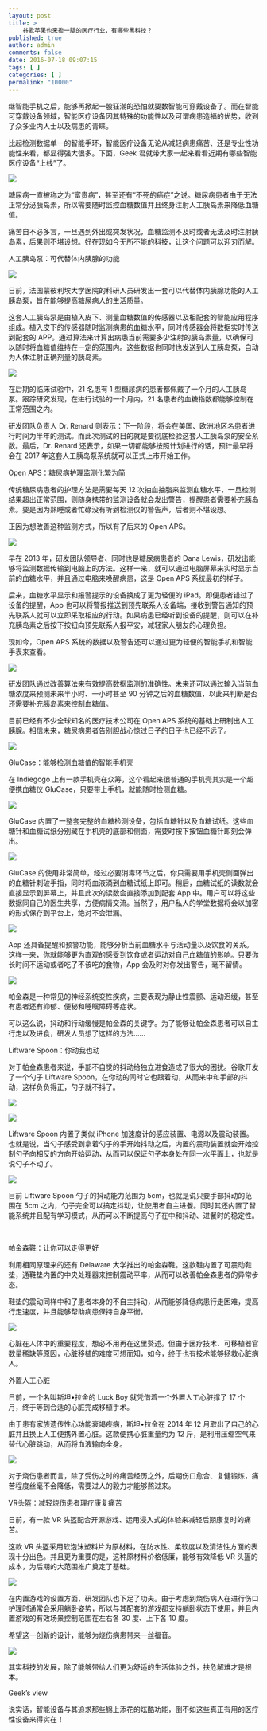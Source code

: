 ```yaml
---
layout: post
title: >
    谷歌苹果也来掺一腿的医疗行业，有哪些黑科技？
published: true
author: admin
comments: false
date: 2016-07-18 09:07:15
tags: [ ]
categories: [ ]
permalink: "10000"
---
```

继智能手机之后，能够再掀起一股狂潮的恐怕就要数智能可穿戴设备了。而在智能可穿戴设备领域，智能医疗设备因其特殊的功能性以及可谓病患造福的优势，收到了众多业内人士以及病患的青睐。

比起检测数据单一的智能手环，智能医疗设备无论从减轻病患痛苦、还是专业性功能性来看，都显得强大很多。下面，Geek 君就带大家一起来看看近期有哪些智能医疗设备“上线”了。

![][1]

糖尿病一直被称之为“富贵病”，甚至还有“不死的癌症”之说。糖尿病患者由于无法正常分泌胰岛素，所以需要随时监控血糖数值并且终身注射人工胰岛素来降低血糖值。

痛苦自不必多言，一旦遇到外出或突发状况，血糖监测不及时或者无法及时注射胰岛素，后果则不堪设想。好在现如今无所不能的科技，让这个问题可以迎刃而解。

人工胰岛泵：可代替体内胰腺的功能

![][2]

日前，法国蒙彼利埃大学医院的科研人员研发出一套可以代替体内胰腺功能的人工胰岛泵，旨在能够提高糖尿病人的生活质量。

这套人工胰岛泵是由植入皮下、测量血糖数值的传感器以及相配套的智能应用程序组成。植入皮下的传感器随时监测病患的血糖水平，同时传感器会将数据实时传送到配套的 APP。通过算法来计算出病患当前需要多少注射的胰岛素量，以确保可以随时将血糖值维持在一定的范围内。这些数据也同时也发送到人工胰岛泵，自动为人体注射正确剂量的胰岛素。

![][3]

在后期的临床试验中，21 名患有 1 型糖尿病的患者都佩戴了一个月的人工胰岛泵。跟踪研究发现，在进行试验的一个月内，21 名患者的血糖指数都能够控制在正常范围之内。

研发团队负责人 Dr. Renard 则表示：下一阶段，将会在美国、欧洲地区名患者进行时间为半年的测试。而此次测试的目的就是要彻底检验这套人工胰岛泵的安全系数。最后，Dr. Renard 还表示，如果一切都能够按照计划进行的话，预计最早将会在 2017 年这套人工胰岛泵系统就可以正式上市开始工作。

Open APS：糖尿病护理监测化繁为简

传统糖尿病患者的护理方法是需要每天 12 次抽血抽脂来监测血糖水平，一旦检测结果超出正常范围，则随身携带的监测设备就会发出警告，提醒患者需要补充胰岛素。要是因为熟睡或者忙碌没有听到检测仪的警告声，后者则不堪设想。

正因为想改善这种监测方式，所以有了后来的 Open APS。

![][4]

早在 2013 年，研发团队领导者、同时也是糖尿病患者的 Dana Lewis，研发出能够将监测数据传输到电脑上的方法。这样一来，就可以通过电脑屏幕来实时显示当前的血糖水平，并且通过电脑来唤醒病患，这是 Open APS 系统最初的样子。

后来，血糖水平显示和报警提示的设备换成了更为轻便的 iPad。即便患者错过了设备的提醒，App 也可以将警报推送到预先联系人设备端，接收到警告通知的预先联系人就可以立即采取相应的行动。如果病患已经听到设备的提醒，则可以在补充胰岛素之后按下按钮向预先联系人报平安，减轻家人朋友的心理负担。

现如今，Open APS 系统的数据以及警告还可以通过更为轻便的智能手机和智能手表来查看。

![][5]

研发团队通过改善算法来有效提高数据监测的准确性。未来还可以通过输入当前血糖浓度来预测未来半小时、一小时甚至 90 分钟之后的血糖数值，以此来判断是否还需要补充胰岛素来控制血糖值。

目前已经有不少全球知名的医疗技术公司在 Open APS 系统的基础上研制出人工胰腺。相信未来，糖尿病患者告别胆战心惊过日子的日子也已经不远了。

![][6]

GluCase：能够检测血糖值的智能手机壳

在 Indiegogo 上有一款手机壳在众筹，这个看起来很普通的手机壳其实是一个超便携血糖仪 GluCase，只要带上手机，就能随时检测血糖。

![][7]

GluCase 内置了一整套完整的血糖检测设备，包括血糖针以及血糖试纸。这些血糖针和血糖试纸分别藏在手机壳的底部和侧面，需要时按下按钮血糖针即刻会弹出。

![][8]

GluCase 的使用非常简单，经过必要消毒环节之后，你只需要用手机壳侧面弹出的血糖针刺破手指，同时将血液滴到血糖试纸上即可。稍后，血糖试纸的读数就会直接显示到屏幕上，并且此次的读数会直接添加到配套 App 中。用户可以将这些数据同自己的医生共享，方便病情交流。当然了，用户私人的学堂数据将会以加密的形式保存到平台上，绝对不会泄漏。

![][9]

App 还具备提醒和预警功能，能够分析当前血糖水平与活动量以及饮食的关系。这样一来，你就能够更为直观的感受到饮食或者运动对自己血糖值的影响。只要你长时间不运动或者吃了不该吃的食物，App 会及时对你发出警告，毫不留情。

![][10]

帕金森是一种常见的神经系统变性疾病，主要表现为静止性震颤、运动迟缓，甚至有患者还有抑郁、便秘和睡眠障碍等症状。

可以这么说，抖动和行动缓慢是帕金森的关键字。为了能够让帕金森患者可以自主行走以及进食，研发人员想了这样的方法……

Liftware Spoon：你动我也动

对于帕金森患者来说，手部不自觉的抖动给独立进食造成了很大的困扰。谷歌开发了一个勺子 Liftware Spoon，在你动的同时它也跟着动，从而来中和手部的抖动，这样负负得正，勺子就不抖了。

![][11]

![][12]

Liftware Spoon 内置了类似 iPhone 加速度计的感应装置、电源以及震动装置。也就是说，当勺子感受到拿着勺子的手开始抖动之后，内置的震动装置就会开始控制勺子向相反的方向开始运动，从而可以保证勺子本身处在同一水平面上，也就是说勺子不动了。

![][13]

目前 Liftware Spoon 勺子的抖动能力范围为 5cm，也就是说只要手部抖动的范围在 5cm 之内，勺子完全可以搞定抖动，让使用者自主进餐。同时其还内置了智能系统并且配有学习模式，从而可以不断提高勺子在中和抖动、进餐时的稳定性。

&nbsp;

帕金森鞋：让你可以走得更好

利用相同原理来的还有 Delaware 大学推出的帕金森鞋。这款鞋内置了可震动鞋垫，通鞋垫内置的中央处理器来控制震动平率，从而可以改善帕金森患者的异常步态。

鞋垫的震动同样中和了患者本身的不自主抖动，从而能够降低病患行走困难，提高行走速度，并且能够帮助病患保持自身平衡。

![][14]

心脏在人体中的重要程度，想必不用再在这里赘述。但由于医疗技术、可移植器官数量稀缺等原因，心脏移植的难度可想而知，如今，终于也有技术能够拯救心脏病人。

外置人工心脏

日前，一个名叫斯坦•拉金的 Luck Boy 就凭借着一个外置人工心脏撑了 17 个月，终于等到合适的心脏完成移植手术。

由于患有家族遗传性心功能衰竭疾病，斯坦•拉金在 2014 年 12 月取出了自己的心脏并且换上人工便携外置心脏。这款便携心脏重量约为 12 斤，是利用压缩空气来替代心脏跳动，从而将血液输向全身。

![][15]

对于烧伤患者而言，除了受伤之时的痛苦经历之外，后期伤口愈合、复健锻炼，痛苦程度丝毫不会降低，需要过人的毅力才能够熬过来。

VR头盔：减轻烧伤患者理疗康复痛苦

日前，有一款 VR 头盔配合开源游戏、运用浸入式的体验来减轻后期康复时的痛苦。

这款 VR 头盔采用软泡沫塑料片为原材料，在防水性、柔软度以及清洁性方面的表现十分出色。并且更为重要的是，这种原材料价格低廉，能够有效降低 VR 头盔的成本，为后期的大范围推广奠定了基础。

![][16]

在内置游戏的设置方面，研发团队也下足了功夫。由于考虑到烧伤病人在进行伤口护理时通常会采用躺卧姿势，所以与其配套的游戏都支持躺卧状态下使用，并且内置游戏的有效场景控制范围在左右各 30 度、上下各 10 度。

希望这一创新的设计，能够为烧伤病患带来一丝福音。

![][17]

其实科技的发展，除了能够带给人们更为舒适的生活体验之外，扶危解难才是根本。

Geek&#8217;s view

说实话，智能设备与其追求那些锦上添花的炫酷功能，倒不如这些真正有用的医疗性设备来得实在！

 [1]: http://yongz.com/yz/wp-content/uploads/2016/07/cf6459618ab4b0b24f47f443cb7dad1b.jpg
 [2]: http://yongz.com/yz/wp-content/uploads/2016/07/747843cb73476046fd62b946d1b5ea5c.jpg
 [3]: http://yongz.com/yz/wp-content/uploads/2016/07/2e84e30835b9043c541584087e02d2c9.jpg
 [4]: http://yongz.com/yz/wp-content/uploads/2016/07/6865e50ca1e0391d40aef8db29d64d47.jpg
 [5]: http://yongz.com/yz/wp-content/uploads/2016/07/0121b9163c844366f5afe80f2f048e25.jpg
 [6]: http://yongz.com/yz/wp-content/uploads/2016/07/e011d272a679ea20078a37a05964d79a.jpg
 [7]: http://yongz.com/yz/wp-content/uploads/2016/07/62f3ecb61f72e0841032cfa2cf22ce6d.jpg
 [8]: http://yongz.com/yz/wp-content/uploads/2016/07/e1706c0e13ed315238264d1be80d81e0.jpg
 [9]: http://yongz.com/yz/wp-content/uploads/2016/07/a65fdaa1418192d16c759935f51848b3.jpg
 [10]: http://yongz.com/yz/wp-content/uploads/2016/07/e25c9ad00ae66594040d0e93e927ad5a.jpg
 [11]: http://yongz.com/yz/wp-content/uploads/2016/07/fa28a091e369f79d75995f5b9ea0aaab.jpg
 [12]: http://yongz.com/yz/wp-content/uploads/2016/07/1f23461c8ea15de73c2012f39b6b4865.jpg
 [13]: http://yongz.com/yz/wp-content/uploads/2016/07/007af1af81c3182cb3c00f420eb6b32c.jpg
 [14]: http://yongz.com/yz/wp-content/uploads/2016/07/2c4e9802775eee4aeef0b921ba0b873a.jpg
 [15]: http://yongz.com/yz/wp-content/uploads/2016/07/9a79cd454c1881e3237751260fe14589.jpg
 [16]: http://yongz.com/yz/wp-content/uploads/2016/07/bee014e0d1e1288c8e3ea1b622c3ce10.jpg
 [17]: http://yongz.com/yz/wp-content/uploads/2016/07/e68d21bce61b3040d5a91086b513bbd0.jpg